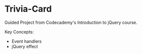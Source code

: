# Trivia-Card

Guided Project from Codecademy's Introduction to jQuery course.

Key Concepts:
- Event handlers
- jQuery effect
